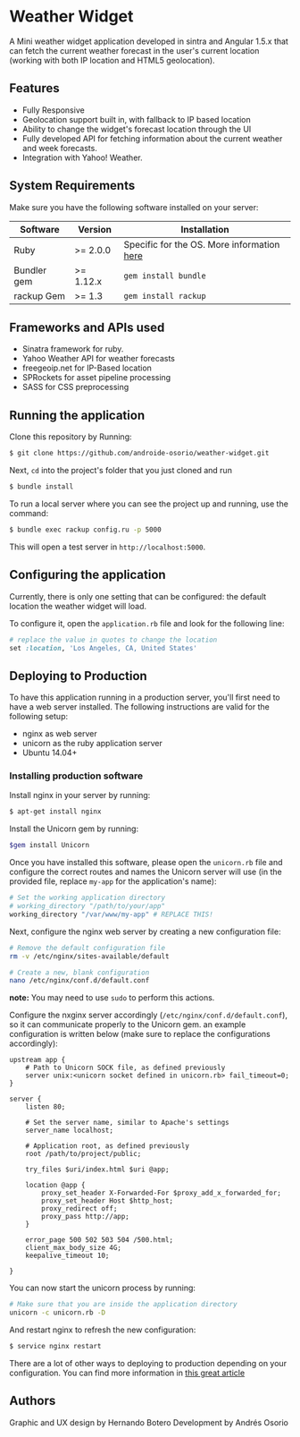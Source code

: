 Weather Widget
====

A Mini weather widget application developed in sintra and Angular 1.5.x that can fetch the current weather forecast in the user's current location (working with both IP location and HTML5 geolocation).

Features
---
* Fully Responsive
* Geolocation support built in, with fallback to IP based location
* Ability to change the widget's forecast location through the UI
* Fully developed API for fetching information about the current weather and week forecasts.
* Integration with Yahoo! Weather.

System Requirements
---
Make sure you have the following software installed on your server:

| Software    	| Version   	| Installation                               	|
|-------------	|-----------	|--------------------------------------------	|
| Ruby        	| >= 2.0.0  	| Specific for the OS. More information [here](https://www.ruby-lang.org/en/documentation/installation/) 	|
| Bundler gem 	| >= 1.12.x 	| `gem install bundle`                         	|
| rackup Gem  	| >= 1.3    	| `gem install rackup`                         	|

Frameworks and APIs used
---
* Sinatra framework for ruby.
* Yahoo Weather API for weather forecasts
* freegeoip.net for IP-Based location
* SPRockets for asset pipeline processing
* SASS for CSS preprocessing

Running the application
---
Clone this repository by Running:
```bash
$ git clone https://github.com/androide-osorio/weather-widget.git
```

Next, `cd` into the project's folder that you just cloned and run
```bash
$ bundle install
```

To run a local server where you can see the project up and running, use the command:
```bash
$ bundle exec rackup config.ru -p 5000
```
This will open a test server in `http://localhost:5000`.

Configuring the application
---
Currently, there is only one setting that can be configured: the default location the weather widget will load.

To configure it, open the `application.rb` file and look for the following line:
```ruby
# replace the value in quotes to change the location
set :location, 'Los Angeles, CA, United States'
```

Deploying to Production
---
To have this application running in a production server, you'll first need to have a web server installed. The following instructions are valid for the following setup:

* nginx as web server
* unicorn as the ruby application server
* Ubuntu 14.04+

### Installing production software
Install nginx in your server by running:
```bash
$ apt-get install nginx
```

Install the Unicorn gem by running:
```bash
$gem install Unicorn
```

Once you have installed this software, please open the `unicorn.rb` file and configure the correct routes and names the Unicorn server will use (in the provided file, replace `my-app` for the application's name):

```ruby
# Set the working application directory
# working_directory "/path/to/your/app"
working_directory "/var/www/my-app" # REPLACE THIS!
```

Next, configure the nginx web server by creating a new configuration file:
```bash
# Remove the default configuration file
rm -v /etc/nginx/sites-available/default

# Create a new, blank configuration
nano /etc/nginx/conf.d/default.conf
```
**note:** You may need to use `sudo` to perform this actions.

Configure the nxginx server accordingly (`/etc/nginx/conf.d/default.conf`), so it can communicate properly to the Unicorn gem. an example configuration is written below (make sure to replace the configurations accordingly):
```nginx
upstream app {
    # Path to Unicorn SOCK file, as defined previously
    server unix:<unicorn socket defined in unicorn.rb> fail_timeout=0;
}

server {
    listen 80;

    # Set the server name, similar to Apache's settings
    server_name localhost;

    # Application root, as defined previously
    root /path/to/project/public;

    try_files $uri/index.html $uri @app;

    location @app {
        proxy_set_header X-Forwarded-For $proxy_add_x_forwarded_for;
        proxy_set_header Host $http_host;
        proxy_redirect off;
        proxy_pass http://app;
    }

    error_page 500 502 503 504 /500.html;
    client_max_body_size 4G;
    keepalive_timeout 10;

}  
```

You can now start the unicorn process by running:
```bash
# Make sure that you are inside the application directory
unicorn -c unicorn.rb -D
```

And restart nginx to refresh the new configuration:
```bash
$ service nginx restart
```

There are a lot of other ways to deploying to production depending on your configuration. You can find more information in [this great article](https://www.digitalocean.com/community/tutorials/how-to-deploy-sinatra-based-ruby-web-applications-on-ubuntu-13)

Authors
---
Graphic and UX design by Hernando Botero
Development by Andrés Osorio
